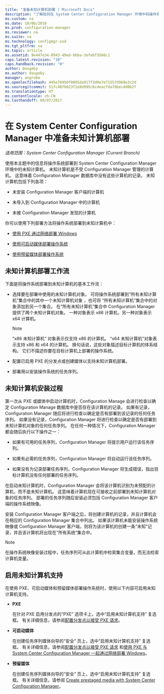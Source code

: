 ```yaml
---
title: "准备未知计算机部署 | Microsoft Docs"
description: "了解如何在 System Center Configuration Manager 环境中将操作系统部署到不受 Configuration Manager 管理的计算机。"
ms.custom: na
ms.date: 10/06/2016
ms.prod: configuration-manager
ms.reviewer: na
ms.suite: na
ms.technology: configmgr-osd
ms.tgt_pltfrm: na
ms.topic: article
ms.assetid: 9e447e34-0943-49ed-b6ba-3efebf3566c1
caps.latest.revision: "10"
caps.handback.revision: "0"
author: Dougeby
ms.author: dougeby
manager: angrobe
ms.openlocfilehash: 445e76950f0605da917f3d0e7e71557d969e3c2d
ms.sourcegitcommit: 51fc48fb023f1e8d995c6c4eacfda7dbec4d0b2f
ms.translationtype: HT
ms.contentlocale: zh-CN
ms.lasthandoff: 08/07/2017
---
```

# <a name="prepare-for-unknown-computer-deployments-in-system-center-configuration-manager"></a>在 System Center Configuration Manager 中准备未知计算机部署

*适用范围：System Center Configuration Manager (Current Branch)*

使用本主题中的信息将操作系统部署到 System Center Configuration Manager 环境中的未知计算机。 未知计算机是不受 Configuration Manager 管理的计算机。 这意味着 Configuration Manager 数据库中没有这些计算机的记录。 未知计算机包括下列各项：  

-   未安装 Configuration Manager 客户端的计算机  

-   未导入到 Configuration Manager 中的计算机  

-   未被 Configuration Manager 发现的计算机  

 你可以使用下列部署方法将操作系统部署到未知计算机中：  

-   [使用 PXE 通过网络部署 Windows](../deploy-use/use-pxe-to-deploy-windows-over-the-network.md)  

-   [使用可启动媒体部署操作系统](../deploy-use/create-bootable-media.md)  

-   [使用预留媒体部署操作系统](../deploy-use/create-prestaged-media.md)  

## <a name="unknown-computer-deployment-workflow"></a>未知计算机部署工作流  
 下面是将操作系统部署到未知计算机的基本工作流：  

-   选择要在部署中使用的未知计算机对象。 可将操作系统部署到“所有未知计算机”集合中的其中一个未知计算机对象  ，也可将  “所有未知计算机”集合中的对象添加到另一个集合。 在“所有未知计算机”集合中 Configuration Manager 提供了两个未知计算机对象。 一种对象表示 x86 计算机，另一种对象表示 x64 计算机。  

    > [!NOTE]  
    >  “x86 未知计算机”  对象表示仅支持 x86 的计算机。 “x64 未知计算机”对象表示支持 x86 和 x64 的计算机。 换句话说，这些对象描述目标计算机的体系结构。 它们不描述你要在目标计算机上部署的操作系统。  

-   配置已启用 PXE 的分发点或创建媒体以支持未知计算机部署。  

-   部署用以安装操作系统的任务序列。  

## <a name="unknown-computer-installation-process"></a>未知计算机安装过程  
 第一次从 PXE 或媒体中启动计算机时，Configuration Manage 会进行检查以确定 Configuration Manage 数据库中是否存在该计算机的记录。 如果有记录，Configuration Manager 随后将进行检查以确定是否有部署到该记录的任何任务序列。 如果没有记录，Configuration Manager 将进行检查以确定是否有部署到未知计算机对象的任何任务序列。 在任何一种情况下，Configuration Manager 都会随后执行以下操作之一：  

-   如果有可用的任务序列，Configuration Manager 将提示用户运行该任务序列。  

-   如果有必需的任务序列，Configuration Manager 将自动运行该任务序列。  

-   如果没有为记录部署任务序列，Configuration Manager 将生成错误，指出目标计算机没有任何部署的任务序列。  

 在启动未知计算机时，Configuration Manager 会将该计算机识别为未预配的计算机，而不是未知计算机。 这意味着计算机现在可接收之前部署到未知计算机对象的任务序列。 部署的任务序列随后安装必须包括 Configuration Manager 客户端的操作系统映像。  

 安装 Configuration Manager 客户端之后，将创建计算机的记录，并且计算机会在相应的 Configuration Manager 集合中列出。 如果该计算机未能安装操作系统映像或 Configuration Manager 客户端，则将为该计算机的创建一条“未知”记录，并且该计算机将出现在“所有系统”集合中。  

> [!NOTE]  
>  在操作系统映像安装过程中，任务序列可从此计算机中检索集合变量，而无法检索计算机变量。  

##  <a name="BKMK_EnablingUnknown"></a> 启用未知计算机支持  
 在使用 PXE、可启动媒体和预留媒体部署操作系统时，使用以下内容可启用未知计算机支持。  

-   **PXE**  

     在针对 PXE 启用分发点的“PXE”  选项卡上，选中“启用未知计算机支持”  复选框。 有关详细信息，请参阅[配置分发点以接受 PXE 请求](prepare-site-system-roles-for-operating-system-deployments.md#BKMK_PXEDistributionPoint)。  

-   **可启动媒体**  

     在创建任务序列媒体向导的“安全”  页上，选中“启用未知计算机支持”  复选框。 有关详细信息，请参阅[配置分发点以接受 PXE 请求](prepare-site-system-roles-for-operating-system-deployments.md#BKMK_PXEDistributionPoint) 和[使用 PXE 与 System Center Configuration Manager 一起通过网络部署 Windows](../deploy-use/use-pxe-to-deploy-windows-over-the-network.md)。  

-   **预留媒体**  

     在创建任务序列媒体向导的“安全”  页上，选中“启用未知计算机支持”  复选框。 有关详细信息，请参阅 [Create prestaged media with System Center Configuration Manager](../deploy-use/create-prestaged-media.md)。  
